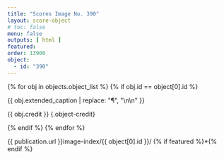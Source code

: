 ```yaml
---
title: "Scores Image No. 390"
layout: score-object
# toc: false
menu: false
outputs: [ html ]
featured: 
order: 13900
object:
  - id: "390"
---
```


{% for obj in objects.object_list %}
{% if obj.id == object[0].id %}

{{ obj.extended_caption | replace: "¶", "\n\n" }}

{{ obj.credit }} {.object-credit}

{% endif %}
{% endfor %}

<div class="object-credit object-url is-print-only">

{{ publication.url }}image-index/{{ object[0].id }}/ {% if featured %}*{% endif %}

</div>
